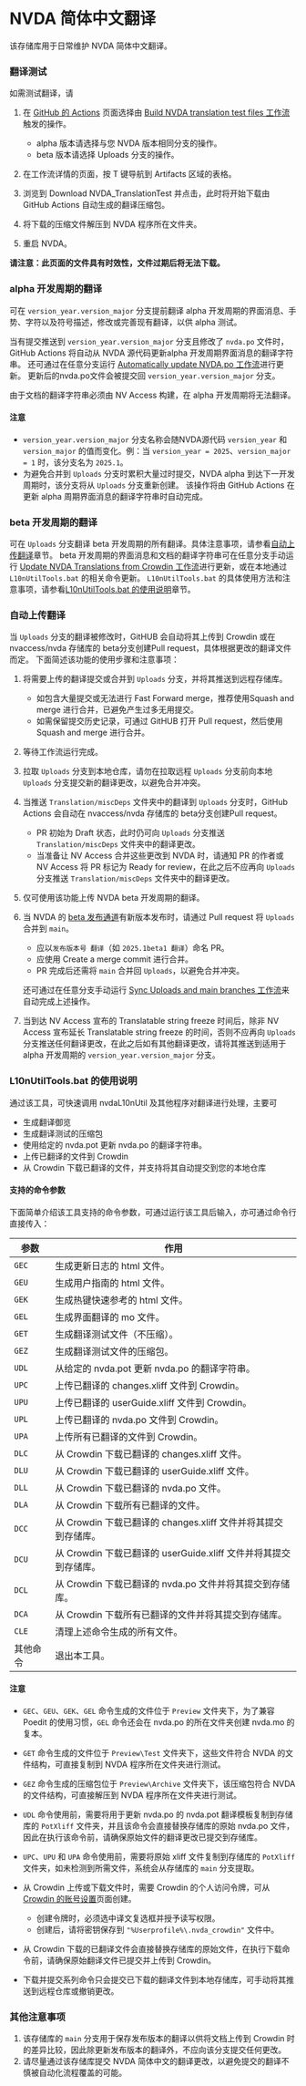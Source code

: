 # NVDA 简体中文翻译

该存储库用于日常维护 NVDA 简体中文翻译。

### 翻译测试

如需测试翻译，请

1. 在 [GitHub 的 Actions](https://github.com/nvdacn/zh_CN_Translation/actions) 页面选择由 [Build NVDA translation test files 工作流](https://github.com/nvdacn/zh_CN_Translation/actions/workflows/build.yaml)触发的操作。

   - alpha 版本请选择与您 NVDA 版本相同分支的操作。
   - beta 版本请选择 Uploads 分支的操作。

2. 在工作流详情的页面，按 T 键导航到 Artifacts 区域的表格。
3. 浏览到 Download NVDA_TranslationTest 并点击，此时将开始下载由 GitHub Actions 自动生成的翻译压缩包。
4. 将下载的压缩文件解压到 NVDA 程序所在文件夹。
5. 重启 NVDA。

**请注意：此页面的文件具有时效性，文件过期后将无法下载。**

### alpha 开发周期的翻译

可在 `version_year.version_major` 分支提前翻译 alpha 开发周期的界面消息、手势、字符以及符号描述，修改或完善现有翻译，以供 alpha 测试。

当有提交推送到 `version_year.version_major` 分支且修改了 `nvda.po` 文件时，GitHub Actions 将自动从 NVDA 源代码更新alpha 开发周期界面消息的翻译字符串。
还可通过在任意分支运行 [Automatically update NVDA.po 工作流](https://github.com/nvdacn/zh_CN_Translation/actions/workflows/CheckPot.yaml)进行更新。
更新后的nvda.po文件会被提交回 `version_year.version_major` 分支。

由于文档的翻译字符串必须由 NV Access 构建，在 alpha 开发周期将无法翻译。

#### 注意

- `version_year.version_major` 分支名称会随NVDA源代码 `version_year` 和 `version_major` 的值而变化。例：当 `version_year = 2025`、`version_major = 1` 时，该分支名为 `2025.1`。
- 为避免合并到 `Uploads` 分支时累积大量过时提交，NVDA alpha 到达下一开发周期时，该分支将从 `Uploads` 分支重新创建。
该操作将由 GitHub Actions 在更新 alpha 周期界面消息的翻译字符串时自动完成。

### beta 开发周期的翻译

可在  `Uploads` 分支翻译 beta 开发周期的所有翻译。具体注意事项，请参看[自动上传翻译][1]章节。
beta 开发周期的界面消息和文档的翻译字符串可在任意分支手动运行 [Update NVDA Translations from Crowdin 工作流](https://github.com/nvdacn/zh_CN_Translation/actions/workflows/UpdateTranslations.yaml)进行更新，或在本地通过 `L10nUtilTools.bat` 的相关命令更新。
`L10nUtilTools.bat` 的具体使用方法和注意事项，请参看[L10nUtilTools.bat 的使用说明][2]章节。

### 自动上传翻译

当 `Uploads` 分支的翻译被修改时，GitHUB 会自动将其上传到 Crowdin 或在 nvaccess/nvda 存储库的 beta分支创建Pull request，具体根据更改的翻译文件而定。
下面简述该功能的使用步骤和注意事项：

1. 将需要上传的翻译提交或合并到 `Uploads` 分支，并将其推送到远程存储库。

   - 如包含大量提交或无法进行 Fast Forward merge，推荐使用Squash and merge 进行合并，已避免产生过多无用提交。
   - 如需保留提交历史记录，可通过 GitHUB 打开 Pull request，然后使用Squash and merge 进行合并。

2. 等待工作流运行完成。
3. 拉取 `Uploads` 分支到本地仓库，请勿在拉取远程 `Uploads` 分支前向本地 `Uploads` 分支提交新的翻译更改，以避免合并冲突。
4. 当推送 `Translation/miscDeps` 文件夹中的翻译到 `Uploads` 分支时，GitHub Actions 会自动在 nvaccess/nvda 存储库的 beta分支创建Pull request。

   - PR 初始为 Draft 状态，此时仍可向 `Uploads` 分支推送 `Translation/miscDeps` 文件夹中的翻译更改。
   - 当准备让 NV Access 合并这些更改到 NVDA 时，请通知 PR 的作者或 NV Access 将 PR 标记为 Ready for review，在此之后不应再向 `Uploads` 分支推送 `Translation/miscDeps` 文件夹中的翻译更改。

5. 仅可使用该功能上传 NVDA beta 开发周期的翻译。
6. 当 NVDA 的 [beta 发布通道](https://download.nvaccess.org/releases/beta/)有新版本发布时，请通过 Pull request 将 `Uploads` 合并到 `main`。

   - 应以`发布版本号 翻译`（如 `2025.1beta1 翻译`）命名 PR。
   - 应使用 Create a merge commit 进行合并。
   - PR 完成后还需将 `main` 合并回 `Uploads`，以避免合并冲突。

   还可通过在任意分支手动运行 [Sync Uploads and main branches 工作流](https://github.com/nvdacn/zh_CN_Translation/actions/workflows/SyncBranches.yaml)来自动完成上述操作。

7. 当到达 NV Access 宣布的 Translatable string freeze 时间后，除非 NV Access 宣布延长 Translatable string freeze 的时间，否则不应再向 `Uploads` 分支推送任何翻译更改，在此之后如有其他翻译更改，请将其推送到适用于 alpha 开发周期的 `version_year.version_major` 分支。

### L10nUtilTools.bat 的使用说明

通过该工具，可快速调用 nvdaL10nUtil 及其他程序对翻译进行处理，主要可

- 生成翻译御览
- 生成翻译测试的压缩包
- 使用给定的 nvda.pot 更新 nvda.po 的翻译字符串。
- 上传已翻译的文件到 Crowdin
- 从 Crowdin 下载已翻译的文件，并支持将其自动提交到您的本地仓库

#### 支持的命令参数

下面简单介绍该工具支持的命令参数，可通过运行该工具后输入，亦可通过命令行直接传入：

| 参数 | 作用 |
| --- | --- |
| `GEC` | 生成更新日志的 html 文件。 |
| `GEU` | 生成用户指南的 html 文件。 |
| `GEK` | 生成热键快速参考的 html 文件。 |
| `GEL` | 生成界面翻译的 mo 文件。 |
| `GET` | 生成翻译测试文件（不压缩）。 |
| `GEZ` | 生成翻译测试文件的压缩包。 |
| `UDL` | 从给定的 nvda.pot 更新 nvda.po 的翻译字符串。 |
| `UPC` | 上传已翻译的 changes.xliff 文件到 Crowdin。 |
| `UPU` | 上传已翻译的 userGuide.xliff 文件到 Crowdin。 |
| `UPL` | 上传已翻译的 nvda.po 文件到 Crowdin。 |
| `UPA` | 上传所有已翻译的文件到 Crowdin。 |
| `DLC` | 从 Crowdin 下载已翻译的 changes.xliff 文件。 |
| `DLU` | 从 Crowdin 下载已翻译的 userGuide.xliff 文件。 |
| `DLL` | 从 Crowdin 下载已翻译的 nvda.po 文件。 |
| `DLA` | 从 Crowdin 下载所有已翻译的文件。 |
| `DCC` | 从 Crowdin 下载已翻译的 changes.xliff 文件并将其提交到存储库。 |
| `DCU` | 从 Crowdin 下载已翻译的 userGuide.xliff 文件并将其提交到存储库。 |
| `DCL` | 从 Crowdin 下载已翻译的 nvda.po 文件并将其提交到存储库。 |
| `DCA` | 从 Crowdin 下载所有已翻译的文件并将其提交到存储库。 |
| `CLE` | 清理上述命令生成的所有文件。 |
| 其他命令 | 退出本工具。 |

#### 注意

- `GEC`、`GEU`、`GEK`、`GEL` 命令生成的文件位于 `Preview` 文件夹下，为了兼容 Poedit 的使用习惯，`GEL` 命令还会在 nvda.po 的所在文件夹创建 nvda.mo 的复本。
- `GET` 命令生成的文件位于 `Preview\Test` 文件夹下，这些文件符合 NVDA 的文件结构，可直接复制到 NVDA 程序所在文件夹进行测试。
- `GEZ` 命令生成的压缩包位于 `Preview\Archive` 文件夹下，该压缩包符合 NVDA 的文件结构，可直接解压到 NVDA 程序所在文件夹进行测试。
- `UDL` 命令使用前，需要将用于更新 nvda.po 的 nvda.pot 翻译模板复制到存储库的 `PotXliff` 文件夹，并且该命令会直接替换存储库的原始 nvda.po 文件，因此在执行该命令前，请确保原始文件的翻译更改已提交到存储库。
- `UPC`、`UPU` 和 `UPA` 命令使用前，需要将原始 xliff 文件复制到存储库的 `PotXliff` 文件夹，如未检测到所需文件，系统会从存储库的 `main` 分支提取。
- 从 Crowdin 上传或下载文件时，需要 Crowdin 的个人访问令牌，可从 [Crowdin 的账号设置](https://zh.crowdin.com/settings#api-key)页面创建。

  - 创建令牌时，必须选中译文复选框并授予读写权限。
  - 创建后，请将密钥保存到 `"%Userprofile%\.nvda_crowdin"` 文件中。

- 从 Crowdin 下载的已翻译文件会直接替换存储库的原始文件，在执行下载命令前，请确保原始翻译文件已提交并上传到 Crowdin。
- 下载并提交系列命令只会提交已下载的翻译文件到本地存储库，可手动将其推送到远程仓库或撤销更改。

### 其他注意事项

1. 该存储库的 `main` 分支用于保存发布版本的翻译以供将文档上传到 Crowdin 时的差异比较，因此除更新发布版本的翻译外，不应向该分支提交任何更改。
2. 请尽量通过该存储库提交 NVDA 简体中文的翻译更改，以避免提交的翻译不慎被自动化流程覆盖的可能。

[1]: #%E8%87%AA%E5%8A%A8%E4%B8%8A%E4%BC%A0%E7%BF%BB%E8%AF%91
[2]: #l10nutiltoolsbat-%E7%9A%84%E4%BD%BF%E7%94%A8%E8%AF%B4%E6%98%8E
